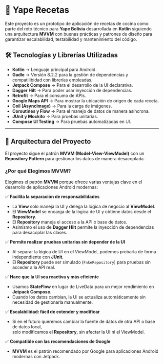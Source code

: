 # 📌 Yape Recetas

Este proyecto es un prototipo de aplicación de recetas de cocina 
como parte del reto técnico para **Yape Bolivia** 
desarrollada en **Kotlin** siguiendo una arquitectura **MVVM** 
con buenas prácticas y patrones de diseño para garantizar escalabilidad, testabilidad 
y mantenimiento del código.

## **🛠️ Tecnologías y Librerías Utilizadas**
- **Kotlin** → Lenguaje principal para Android.
- **Gadle** → Versión 8.2.2 para la gestión de dependencias y compatilibidad con librerías empleadas.
- **Jetpack Compose** → Para el desarrollo de la UI declarativa.
- **Dagger Hilt** → Para poder usar inyección de dependencias.
- **Retrofit** → Para el consumo de APIs.
- **Google Maps API** → Para mostrar la ubicación de origen de cada receta.
- **Coil (AsyncImage)** → Para la carga de imágenes.
- **Coroutines y Flow** → Para el manejo de datos de manera asíncrona.
- **JUnit y Mockito** → Para pruebas unitarias.
- **Compose UI Testing** → Para pruebas automatizadas en UI.

---

## **📌 Arquitectura del Proyecto**
El proyecto sigue el patrón **MVVM (Model-View-ViewModel)** con un **Repository Pattern** para gestionar los datos de manera desacoplada.
### ¿Por qué Elegimos MVVM?

Elegimos el patrón **MVVM** porque ofrece varias ventajas clave en el desarrollo de aplicaciones Android modernas:

✅ **Facilita la separación de responsabilidades**
- La **View** solo maneja la UI y delega la lógica de negocio al **ViewModel**.
- El **ViewModel** se encarga de la lógica de UI y obtiene datos desde el **Repository**.
- El **Repository** maneja el acceso a la API o base de datos.
- Asimismo el uso de **Dagger Hilt** permite la inyección de dependencias para desacoplar las clases.

✅ **Permite realizar pruebas unitarias sin depender de la UI**
- Al separar la lógica de UI en el ViewModel, podemos probarla de forma independiente con **JUnit**.
- El **Repository** puede ser simulado (`FakeRepository`) para pruebas sin acceder a la API real.

✅ **Hace que la UI sea reactiva y más eficiente**
- Usamos **StateFlow** en lugar de LiveData para un mejor rendimiento en **Jetpack Compose**.
- Cuando los datos cambian, la UI se actualiza automáticamente sin necesidad de gestionarla manualmente.

✅ **Escalabilidad: fácil de extender y modificar**
- Si en el futuro queremos cambiar la fuente de datos de otra API o base de datos local,  
  solo modificamos el **Repository**, sin afectar la UI ni el ViewModel.

✅ **Compatible con las recomendaciones de Google**
- **MVVM** es el patrón recomendado por Google para aplicaciones Android modernas con Jetpack.
